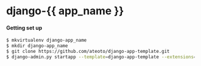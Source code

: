 # django-{{ app_name }}

#### Getting set up

```bash
$ mkvirtualenv django-app_name
$ mkdir django-app_name
$ git clone https://github.com/ateoto/django-app-template.git
$ django-admin.py startapp --template=django-app-template --extensions=py,md app_name ./django-app_name
```